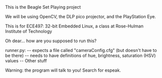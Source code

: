 This is the Beagle Set Playing project

We will be using OpenCV, the DLP pico projector, and the PlayStation Eye.

This is for ECE497: 32-bit Embedded Linux, a class at Rose-Hulman Institute of Technology 

Oh dear... how are you supposed to run this?

runner.py:
  -- expects a file called "cameraConfig.cfg" (but doesn't have to be there)
    -- needs to have definitions of hue, brightness, saturation (HSV) values
  -- Other stuff
  
  
  
Warning: the program will talk to you! Search for espeak.